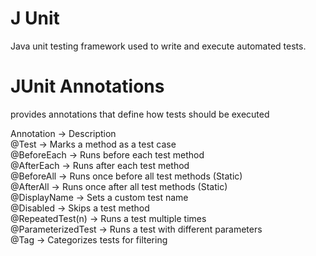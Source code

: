 # J Unit
Java unit testing framework used to write and execute automated tests.

# JUnit Annotations
provides annotations that define how tests should be executed

Annotation -> Description  
@Test -> Marks a method as a test case  
@BeforeEach -> Runs before each test method  
@AfterEach -> Runs after each test method  
@BeforeAll -> Runs once before all test methods (Static)  
@AfterAll -> Runs once after all test methods (Static)  
@DisplayName -> Sets a custom test name  
@Disabled -> Skips a test method  
@RepeatedTest(n) -> Runs a test multiple times  
@ParameterizedTest -> Runs a test with different parameters  
@Tag -> Categorizes tests for filtering  
